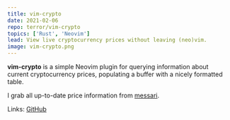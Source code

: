 ```yaml
---
title: vim-crypto
date: 2021-02-06
repo: terror/vim-crypto
topics: ['Rust', 'Neovim']
lead: View live cryptocurrency prices without leaving (neo)vim.
image: vim-crypto.png
---
```


**vim-crypto** is a simple Neovim plugin for querying information about current
cryptocurrency prices, populating a buffer with a nicely formatted table.

I grab all up-to-date price information from [messari](https://messari.io/).

Links: [GitHub](https://github.com/mistih/vim-crypto)
